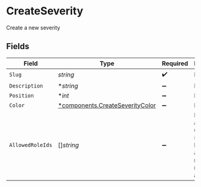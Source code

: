 # CreateSeverity

Create a new severity


## Fields

| Field                                                                               | Type                                                                                | Required                                                                            | Description                                                                         |
| ----------------------------------------------------------------------------------- | ----------------------------------------------------------------------------------- | ----------------------------------------------------------------------------------- | ----------------------------------------------------------------------------------- |
| `Slug`                                                                              | *string*                                                                            | :heavy_check_mark:                                                                  | N/A                                                                                 |
| `Description`                                                                       | **string*                                                                           | :heavy_minus_sign:                                                                  | N/A                                                                                 |
| `Position`                                                                          | **int*                                                                              | :heavy_minus_sign:                                                                  | N/A                                                                                 |
| `Color`                                                                             | [*components.CreateSeverityColor](../../models/components/createseveritycolor.md)   | :heavy_minus_sign:                                                                  | N/A                                                                                 |
| `AllowedRoleIds`                                                                    | []*string*                                                                          | :heavy_minus_sign:                                                                  | IDs of roles allowed to use this severity. Empty array means all roles are allowed. |